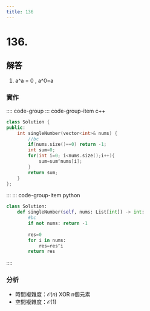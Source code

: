 ```yaml
---
title: 136
---
```


# 136.  
## 解答
1. a^a = 0 , a^0=a   

### 實作

:::: code-group
::: code-group-item c++

``` cpp
class Solution {
public:
    int singleNumber(vector<int>& nums) {
        //bc
        if(nums.size()==0) return -1;
        int sum=0;
        for(int i=0; i<nums.size();i++){
            sum=sum^nums[i];
        }
        return sum;
    }   
};
```

:::
::: code-group-item python

``` python
class Solution:
    def singleNumber(self, nums: List[int]) -> int:
        #bc
        if not nums: return -1
        
        res=0
        for i in nums:
            res=res^i
        return res
```
::::

### 分析
- 時間複雜度：$\mathcal{O}(n)$
XOR n個元素  
- 空間複雜度：$\mathcal{O}(1)$
